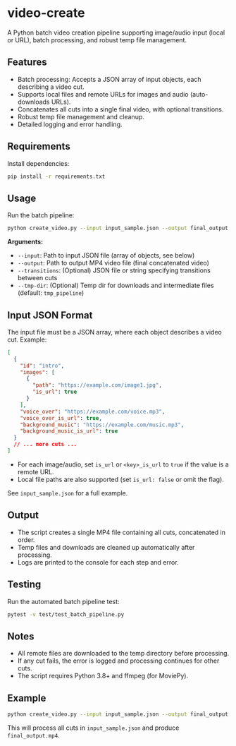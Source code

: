 # video-create

A Python batch video creation pipeline supporting image/audio input (local or URL), batch processing, and robust temp file management.

## Features

- Batch processing: Accepts a JSON array of input objects, each describing a video cut.
- Supports local files and remote URLs for images and audio (auto-downloads URLs).
- Concatenates all cuts into a single final video, with optional transitions.
- Robust temp file management and cleanup.
- Detailed logging and error handling.

## Requirements

Install dependencies:

```bash
pip install -r requirements.txt
```

## Usage

Run the batch pipeline:

```bash
python create_video.py --input input_sample.json --output final_output.mp4 --tmp-dir tmp_pipeline
```

**Arguments:**

- `--input`: Path to input JSON file (array of objects, see below)
- `--output`: Path to output MP4 video file (final concatenated video)
- `--transitions`: (Optional) JSON file or string specifying transitions between cuts
- `--tmp-dir`: (Optional) Temp dir for downloads and intermediate files (default: `tmp_pipeline`)

## Input JSON Format

The input file must be a JSON array, where each object describes a video cut. Example:

```json
[
  {
    "id": "intro",
    "images": [
      {
        "path": "https://example.com/image1.jpg",
        "is_url": true
      }
    ],
    "voice_over": "https://example.com/voice.mp3",
    "voice_over_is_url": true,
    "background_music": "https://example.com/music.mp3",
    "background_music_is_url": true
  }
  // ... more cuts ...
]
```

- For each image/audio, set `is_url` or `<key>_is_url` to `true` if the value is a remote URL.
- Local file paths are also supported (set `is_url: false` or omit the flag).

See `input_sample.json` for a full example.

## Output

- The script creates a single MP4 file containing all cuts, concatenated in order.
- Temp files and downloads are cleaned up automatically after processing.
- Logs are printed to the console for each step and error.

## Testing

Run the automated batch pipeline test:

```bash
pytest -v test/test_batch_pipeline.py
```

## Notes

- All remote files are downloaded to the temp directory before processing.
- If any cut fails, the error is logged and processing continues for other cuts.
- The script requires Python 3.8+ and ffmpeg (for MoviePy).

## Example

```bash
python create_video.py --input input_sample.json --output final_output.mp4
```

This will process all cuts in `input_sample.json` and produce `final_output.mp4`.
